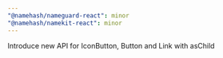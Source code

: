 ```yaml
---
"@namehash/nameguard-react": minor
"@namehash/namekit-react": minor
---
```


Introduce new API for IconButton, Button and Link with asChild

